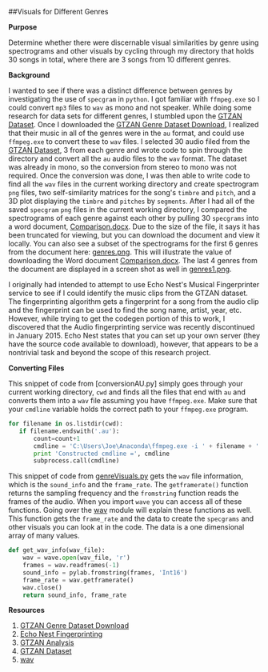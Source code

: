 ##Visuals for Different Genres

**Purpose**

Determine whether there were discernable visual similarities by genre using 
spectrograms and other visuals by cycling through my directory that holds 30 
songs in total, where there are 3 songs from 10 different genres.

**Background**

I wanted to see if there was a distinct difference between genres by investigating
the use of ```specgram``` in ```python```. I got familiar with ```ffmpeg.exe``` so I could convert
 ```mp3``` files to ```wav``` as mono and not speaker. While doing some research for data sets
for different genres, I stumbled upon the [GTZAN Dataset]. Once I downloaded the [GTZAN Genre Dataset Download], 
I realized that their music in all of the genres were in the ```au``` format, and could use ```ffmpeg.exe```
to convert these to ```wav``` files. I selected 30 audio filed from the [GTZAN Dataset], 3 from each genre
and wrote code to spin through the directory and convert all the ```au``` audio files to the ```wav``` 
format. The dataset was already in mono, so the conversion from stereo to mono was not required. Once
the conversion was done, I was then able to write code to find all the ```wav``` files in the current
working directory and create spectrogram ```png``` files, two self-similarity matrices for the song's
```timbre``` and ```pitch```, and a 3D plot displaying the ```timbre``` and ```pitches``` by ```segments```.
After I had all of the saved ```specgram``` ```png``` files in the current working directory, I compared the
spectrograms of each genre against each other by pulling 30 ```specgrams``` into a word document, [Comparison.docx].
Due to the size of the file, it says it has been truncated for viewing, but you can download the document
and view it locally. You can also see a subset of the spectrograms for the first 6 genres from the document
here: [genres.png]. This will illustrate the value of downloading the Word document [Comparison.docx]. The
last 4 genres from the document are displayed in a screen shot as well in [genres1.png].

I originally had intended to attempt to use Echo Nest's Musical Fingerprinter service to see if I could 
identify the music clips from the GTZAN dataset. The fingerprinting algorithm gets a fingerprint for a song
from the audio clip and the fingerprint can be used to find the song name, artist, year, etc. However, while 
trying to get the codegen portion of this to work, I discovered that the Audio fingerprinting service was recently discontinued in January 2015. Echo Nest states that you can set up your own server (they have the source code 
available to download), however, that appears to be a nontrivial task and beyond the scope of this research project.


**Converting Files**

This snippet of code from [conversionAU.py] simply goes through your current working directory, ```cwd``` and finds
all the files that end with ```au``` and converts them into a ```wav``` file assuming you have ```ffmpeg.exe```. 
Make sure that your ```cmdline``` variable holds the correct path to your ```ffmpeg.exe``` program.

 ```python
for filename in os.listdir(cwd):
    if filename.endswith('.au'):
        count=count+1
        cmdline = 'C:\Users\Joe\Anaconda\ffmpeg.exe -i ' + filename + '  ' + filename + '.wav'
        print 'Constructed cmdline =', cmdline
        subprocess.call(cmdline)

 ```
This snippet of code from [genreVisuals.py] gets the ```wav``` file information, which
is the ```sound_info``` and the ```frame_rate```. The ```getframerate()``` function returns
the sampling frequency and the ```fromstring``` function reads the frames of the audio. When
you import ```wave``` you can access all of these functions. Going over the [wav] module will 
explain these functions as well. This function gets the ```frame_rate``` and the data to create
the ```specgrams``` and other visuals you can look at in the code. The data is a one dimensional
array of many values.

```python
def get_wav_info(wav_file):
    wav = wave.open(wav_file, 'r')
    frames = wav.readframes(-1)
    sound_info = pylab.fromstring(frames, 'Int16')
    frame_rate = wav.getframerate()
    wav.close()
    return sound_info, frame_rate
```

**Resources**
  
1. [GTZAN Genre Dataset Download]
2. [Echo Nest Fingerprinting]
3. [GTZAN Analysis]
4. [GTZAN Dataset]
5. [wav]

[GTZAN Genre Dataset Download]: http://opihi.cs.uvic.ca/sound/genres.tar.gz
[GTZAN Analysis]: https://stevetjoa.com/static/p7.pdf
[GTZAN Dataset]: http://marsyasweb.appspot.com/download/data_sets/
[Echo Nest Fingerprinting]: https://www.ee.columbia.edu/~dpwe/pubs/EllisWJL10-ENfprint.pdf
[convertAU.py]: https://github.com/JoePaxton/genreVisuals/blob/master/convertAU.py
[genreVisuals.py]: https://github.com/JoePaxton/genreVisuals/blob/master/genreVisuals.py
[Comparison.docx]: https://github.com/JoePaxton/GenreVisuals/blob/master/Comparison.docx
[genres.png]: https://github.com/JoePaxton/GenreVisuals/blob/master/genres.png
[genres1.png]: https://github.com/JoePaxton/GenreVisuals/blob/master/genres1.png
[wav]: https://docs.python.org/2/library/wave.html
